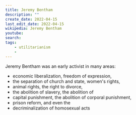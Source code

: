 ```yaml
---
title: Jeremy Bentham
description: ""
create_date: 2022-04-15
last_edit_date: 2022-04-15
wikipedia: Jeremy Bentham
youtube: 
search: 
tags:
    - utilitarianism
    - 
---
```


Jeremy Bentham was an early activist in many areas:

- economic liberalization, freedom of expression,
- the separation of church and state, women's rights,
- animal rights, the right to divorce,
- the abolition of slavery, the abolition of
- capital punishment, the abolition of corporal punishment,
- prison reform, and even the
- decriminalization of homosexual acts

